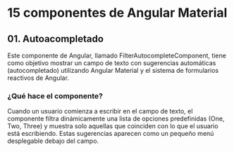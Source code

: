 # 15 componentes de Angular Material

## 01. Autoacompletado
Este componente de Angular, llamado FilterAutocompleteComponent, tiene como objetivo mostrar un campo de texto con sugerencias automáticas (autocompletado) utilizando Angular Material y el sistema de formularios reactivos de Angular.

### ¿Qué hace el componente?
Cuando un usuario comienza a escribir en el campo de texto, el componente filtra dinámicamente una lista de opciones predefinidas (One, Two, Three) y muestra solo aquellas que coinciden con lo que el usuario está escribiendo. Estas sugerencias aparecen como un pequeño menú desplegable debajo del campo.
